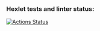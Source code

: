 ### Hexlet tests and linter status:
[![Actions Status](https://github.com/Rema04Dev/frontend-project-lvl3/workflows/hexlet-check/badge.svg)](https://github.com/Rema04Dev/frontend-project-lvl3/actions)